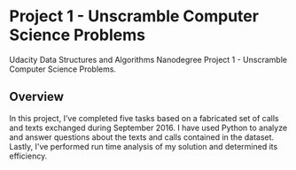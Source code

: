 # Project 1 - Unscramble Computer Science Problems
Udacity Data Structures and Algorithms Nanodegree Project 1 - Unscramble Computer Science Problems.

## Overview
In this project, I've completed five tasks based on a fabricated set of calls and texts exchanged during September 2016. I have used Python to analyze and answer questions about the texts and calls contained in the dataset. Lastly, I've performed run time analysis of my solution and determined its efficiency.
